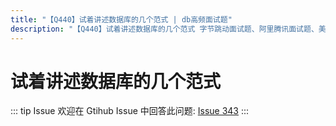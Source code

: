```yaml
---
title: "【Q440】试着讲述数据库的几个范式 | db高频面试题"
description: "【Q440】试着讲述数据库的几个范式 字节跳动面试题、阿里腾讯面试题、美团小米面试题。"
---
```


# 试着讲述数据库的几个范式

::: tip Issue
欢迎在 Gtihub Issue 中回答此问题: [Issue 343](https://github.com/shfshanyue/Daily-Question/issues/343)
:::
